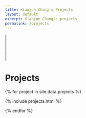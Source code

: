 ```yaml
---
title: Xiaojun Chang's Projects
layout: default
excerpt: Xiaojun Chang's projects
permalink: /projects
---
```


| <a href="mailto:cxj273#gmail.com" target="_blank" style="text-align:center; display:block"><i class="fa fa-envelope ai-3x"></i></a> | <a href="{{ site.google_scholar_url }}" target="_blank" style="text-align:center; display:block"><i class="fa fa-google ai-3x"></i></a> | <a href="https://linkedin.com/in/{{ site.linkedin_username }}" target="_blank" style="text-align:center; display:block"><i class="fa fa-linkedin ai-3x"></i></a> | <a href="https://www.rmit.edu.au/contact/staff-contacts/academic-staff/s/chang-associate-professor-xiaojun" target="_blank" style="text-align:center; display:block"><i class="fa fa-graduation-cap ai-3x"></i></a> |
  
# Projects

{% for project in site.data.projects %}

{% include projects.html %}

{% endfor %}
